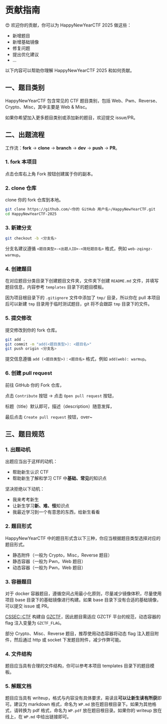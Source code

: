 # 贡献指南

😍 欢迎你的贡献，你可以为 HappyNewYearCTF 2025 做这些：

- 新增题目
- 新增基础镜像
- 修复问题
- 提出优化建议
- ...

以下内容可以帮助你理解 HappyNewYearCTF 2025 和如何贡献。

## 一、题目类别

HappyNewYearCTF 包含常见的 CTF 题目类别，包括 Web、Pwn、Reverse、Crypto、Misc，其中主要是 Web & Misc。

如果你希望加入更多题目类别或添加新的题目，欢迎提交 issue/PR。

## 二、出题流程

工作流：**fork** -> **clone** -> **branch** -> **dev** -> **push** -> **PR**。

### 1. fork 本项目

点击仓库右上角 Fork 按钮创建属于你的副本。

### 2. clone 仓库

clone 你的 fork 仓库到本地。

```bash
git clone https://github.com/<你的 GitHub 用户名>/HappyNewYearCTF.git
cd HappyNewYearCTF-2025
```

### 3. 新建分支

```bash
git checkout -b <分支名>
```

分支名建议遵循 `<题目类型>-<出题人ID>-<简短题目名>` 格式，例如 `web-zqingz-warmup`。

### 4. 创建题目

在对应题目分类目录下创建题目文件夹，文件夹下创建 `README.md` 文件，并填写题目信息，内容参考 `templates` 目录下的题目模板。

因为项目根目录下的 `.gitignore` 文件中添加了 `tmp/` 目录，所以你在 pull 本项目后可以新建 `tmp` 目录用于临时测试题目，git 将不会跟踪 `tmp` 目录下的文件。

### 5. 提交修改

提交修改到你的 fork 仓库。

```bash
git add .
git commit -m "add(<题目类型>): <题目名>"
git push origin <分支名>
```

提交信息遵循 `add (<题目类型>)：<题目名>` 格式，例如 `add(web): warmup`。

### 6. 创建 pull request

前往 GitHub 你的 Fork 仓库，

点击 `Contribute` 按钮 -> 点击 `Open pull request` 按钮，

标题（title）默认即可，描述（description）随意发挥，

最后点击 `Create pull request` 按钮，over~

## 三、题目规范

### 1. 出题动机

出题应当出于这样的动机：

- 帮助新生认识 CTF
- 帮助新生了解和学习 CTF 中**基础、常见**的知识点

坚决拒绝以下动机：

- 我来考考新生
- 让新生学习**新、难、怪**知识点
- 我最近学习到一个有意思的东西，给新生看看

### 2. 题目形式

HappyNewYearCTF 中的题目形式含以下三种，你应当根据题目类型选择对应的题目形式。

- 静态附件（一般为 Crypto，Misc，Reverse 题目）
- 静态容器（一般为 Pwn，Web 题目）
- 动态容器（一般为 Pwn，Web 题目）

### 3. 容器题目

对于 docker 容器题目，遵循空间占用最小化原则，尽量减少镜像体积，尽量使用项目 base 目录下的基础镜像进行构建。如果 base 目录下没有合适的基础镜像，可以提交 issue 或 PR。

[CSSEC::CTF](https://ctf.cssec.cc) 构建自 [GZCTF](https://github.com/GZTimeWalker/GZCTF)，因此题目需适应 GZCTF 平台的规范，动态容器的 flag 注入变量为 `GZCTF_FLAG`。

部分 Crypto、Misc、Reverse 题目，推荐使用动态容器将动态 flag 注入题目附件，然后通过 http 或 socket 下发题目附件，减少作弊可能。

### 4. 文件结构

题目应当具有合理的文件结构，你可以参考本项目 templates 目录下的题目模板。

### 5. 解题文档

题目应当具有 writeup，格式与内容没有具体要求，易读且**可以让新生读有所获**即可。建议为 markdown 格式，命名为 `WP.md` 放在题目根目录下。如果为其他格式，请转换为 pdf 格式，命名为 `WP.pdf` 放在题目根目录。如果你的 writeup 放在线上，在 `WP.md` 中给出链接即可。
